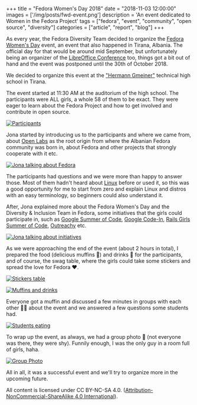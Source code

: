 +++
title = "Fedora Women's Day 2018"
date = "2018-11-03 12:00:00"
images = ['/img/posts/fwd-event.png']
description = 'An event dedicated to Women in the Fedora Project'
tags = ["fedora", "event", "community", "open source", "diversity"]
categories = ["article", "report", "blog"]
+++

As every year, the Fedora Diversity Team decided to organize the [Fedora Women's Day](https://fedoraproject.org/wiki/Category:Fedora_Women's_Day) event, an event that also happened in Tirana, Albania. The official day for that would be around mid September, but unfortunately being an organizer of the [LibreOffice Conference](https://libocon.org/2018) too, things got a bit out of hand and the event was postponed until the 30th of October 2018.

We decided to organize this event at the ["Hermann Gmeiner"](http://hermanngmeiner.vet.al/) technical high school in Tirana.

The event started at 11:30 AM at the auditorium of the high school. The participants were ALL girls, a whole 58 of them to be exact. They were eager to learn about the Fedora Project and how to get involved and contribute in open source.

[![Participants](../img/posts/fwd-participants.jpg)](../img/posts/fwd-participants-full.jpg)

Jona started by introducing us to the participants and where we came from, about [Open Labs](https://openlabs.cc) as the root origin from where the Albanian Fedora community was born in, about Fedora and other projects that strongly cooperate with it etc.

[![Jona talking about Fedora](../img/posts/fwd-jona-talking.jpg)](../img/posts/fwd-jona-talking-full.jpg)

The participants had questions and we were more than happy to answer those. Most of them hadn't heard about [Linux](https://en.wikipedia.org/wiki/Linux_kernel) before or used it, so this was a good opportunity for me to start from zero and explain Linux and distros with an easy terminology, so beginners could also understand it.

After, Jona explained more about the Fedora Women's Day and the Diversity & Inclusion Team in Fedora, some initiatives that the girls could participate in, such as [Google Summer of Code](https://summerofcode.withgoogle.com/), [Google Code-In](https://codein.withgoogle.com/), [Rails Girls Summer of Code](https://railsgirlssummerofcode.org/), [Outreachy](https://www.outreachy.org/) etc.

[![Jona talking about initiatives](../img/posts/fwd-jona-women.jpg)](../img/posts/fwd-jona-women-full.jpg)

As we were approaching the end of the event (about 2 hours in total), I prepared the food (delicious muffins 🍩) and drinks 🥤 for the participants, and of course, the swag table, where the girls could take some stickers and spread the love for Fedora ❤️.

[![Stickers table](../img/posts/fwd-stickers.jpg)](../img/posts/fwd-stickers-full.jpg)

[![Muffins and drinks](../img/posts/fwd-food.jpg)](../img/posts/fwd-food-full.jpg)

Everyone got a muffin and discussed a few minutes in groups with each other 👩‍💻 about the event and we answered a few questions some students had.

[![Students eating](../img/posts/fwd-students.jpg)](../img/posts/fwd-students-full.jpg)

To wrap up the event, as always, we had a group photo 📸 (not everyone was there, they were shy). Funnily enough, I was the only guy in a room full of girls, haha.

[![Group Photo](../img/posts/fwd-photo.jpg)](../img/posts/fwd-photo-full.jpg)

All in all, it was a successful event and we'll try to organize more in the upcoming future.

All content is licensed under CC BY-NC-SA 4.0. ([Attribution-NonCommercial-ShareAlike 4.0 International](https://creativecommons.org/licenses/by-nc-sa/4.0/)).
